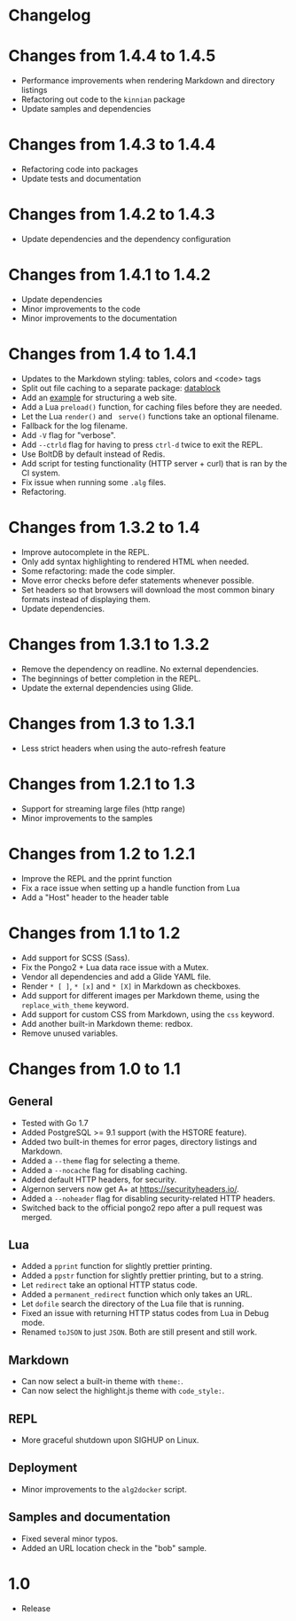 # Changelog

Changes from 1.4.4 to 1.4.5
===========================

* Performance improvements when rendering Markdown and directory listings
* Refactoring out code to the `kinnian` package
* Update samples and dependencies

Changes from 1.4.3 to 1.4.4
===========================

* Refactoring code into packages
* Update tests and documentation

Changes from 1.4.2 to 1.4.3
===========================

* Update dependencies and the dependency configuration

Changes from 1.4.1 to 1.4.2
===========================

* Update dependencies
* Minor improvements to the code
* Minor improvements to the documentation

Changes from 1.4 to 1.4.1
=========================

* Updates to the Markdown styling: tables, colors and &lt;code&gt; tags
* Split out file caching to a separate package: [datablock](https://github.com/xyproto/datablock)
* Add an [example](https://github.com/xyproto/algernon/tree/master/samples/structure) for structuring a web site.
* Add a Lua `preload()` function, for caching files before they are needed.
* Let the Lua `render()` and ` serve()` functions take an optional filename.
* Fallback for the log filename.
* Add `-V` flag for "verbose".
* Add `--ctrld` flag for having to press `ctrl-d` twice to exit the REPL.
* Use BoltDB by default instead of Redis.
* Add script for testing functionality (HTTP server + curl) that is ran by the CI system.
* Fix issue when running some `.alg` files.
* Refactoring.

Changes from 1.3.2 to 1.4
=========================

* Improve autocomplete in the REPL.
* Only add syntax highlighting to rendered HTML when needed.
* Some refactoring: made the code simpler.
* Move error checks before defer statements whenever possible.
* Set headers so that browsers will download the most common binary formats instead of displaying them.
* Update dependencies.

Changes from 1.3.1 to 1.3.2
===========================

* Remove the dependency on readline. No external dependencies.
* The beginnings of better completion in the REPL.
* Update the external dependencies using Glide.

Changes from 1.3 to 1.3.1
=========================

* Less strict headers when using the auto-refresh feature

Changes from 1.2.1 to 1.3
=========================

* Support for streaming large files (http range)
* Minor improvements to the samples

Changes from 1.2 to 1.2.1
=========================

* Improve the REPL and the pprint function
* Fix a race issue when setting up a handle function from Lua
* Add a "Host" header to the header table

Changes from 1.1 to 1.2
=======================

* Add support for SCSS (Sass).
* Fix the Pongo2 + Lua data race issue with a Mutex.
* Vendor all dependencies and add a Glide YAML file.
* Render `* [ ]`, `* [x]` and `* [X]` in Markdown as checkboxes.
* Add support for different images per Markdown theme, using the `replace_with_theme` keyword.
* Add support for custom CSS from Markdown, using the `css` keyword.
* Add another built-in Markdown theme: redbox.
* Remove unused variables.

Changes from 1.0 to 1.1
=======================

General
-------

* Tested with Go 1.7
* Added PostgreSQL >= 9.1 support (with the HSTORE feature).
* Added two built-in themes for error pages, directory listings and Markdown.
* Added a `--theme` flag for selecting a theme.
* Added a `--nocache` flag for disabling caching.
* Added default HTTP headers, for security.
* Algernon servers now get A+ at https://securityheaders.io/.
* Added a `--noheader` flag for disabling security-related HTTP headers.
* Switched back to the official pongo2 repo after a pull request was merged.

Lua
---

* Added a `pprint` function for slightly prettier printing.
* Added a `ppstr` function for slightly prettier printing, but to a string.
* Let `redirect` take an optional HTTP status code.
* Added a `permanent_redirect` function which only takes an URL.
* Let `dofile` search the directory of the Lua file that is running.
* Fixed an issue with returning HTTP status codes from Lua in Debug mode.
* Renamed `toJSON` to just `JSON`. Both are still present and still work.

Markdown
--------

* Can now select a built-in theme with `theme:`.
* Can now select the highlight.js theme with `code_style:`.

REPL
----

* More graceful shutdown upon SIGHUP on Linux.

Deployment
----------

* Minor improvements to the `alg2docker` script.

Samples and documentation
-------------------------

* Fixed several minor typos.
* Added an URL location check in the "bob" sample.

1.0
===

* Release
